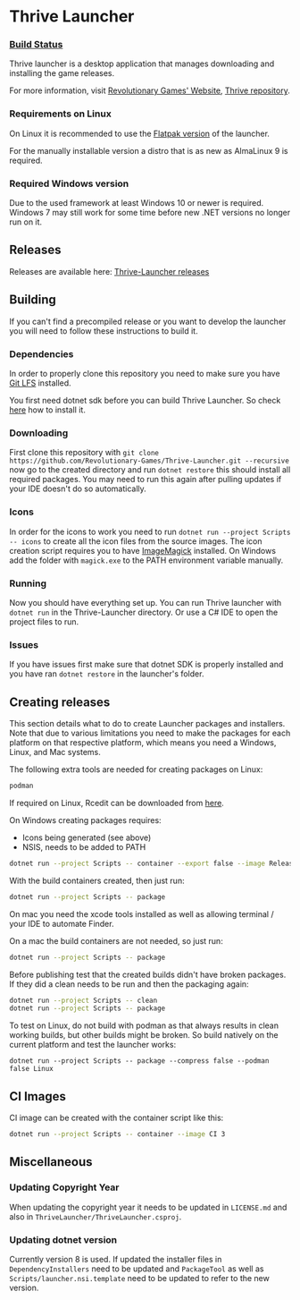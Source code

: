 Thrive Launcher
===============

### [Build Status](https://dev.revolutionarygamesstudio.com/ci/2)

Thrive launcher is a desktop application that manages downloading and
installing the game releases.

For more information, visit [Revolutionary Games' Website](http://revolutionarygamesstudio.com/), 
[Thrive repository](https://github.com/Revolutionary-Games/Thrive).



### Requirements on Linux

On Linux it is recommended to use the [Flatpak
version](https://flathub.org/apps/com.revolutionarygamesstudio.ThriveLauncher)
of the launcher.

For the manually installable version a distro that is as new as
AlmaLinux 9 is required.


### Required Windows version

Due to the used framework at least Windows 10 or newer is
required. Windows 7 may still work for some time before new .NET
versions no longer run on it.

Releases
--------

Releases are available here:
[Thrive-Launcher releases](https://github.com/Revolutionary-Games/Thrive-Launcher/releases)


Building
--------

If you can't find a precompiled release or you want to develop the
launcher you will need to follow these instructions to build it.

### Dependencies

In order to properly clone this repository you need to make sure you
have [Git LFS](https://git-lfs.github.com/) installed.

You first need dotnet sdk before you can build Thrive Launcher. So
check [here](https://dotnet.microsoft.com/en-us/download)
how to install it.

### Downloading

First clone this repository with `git clone
https://github.com/Revolutionary-Games/Thrive-Launcher.git --recursive` now go to
the created directory and run `dotnet restore` this should install all
required packages. You may need to run this again after pulling updates
if your IDE doesn't do so automatically.

### Icons

In order for the icons to work you need to run `dotnet run --project
Scripts -- icons` to create all the icon files from the source
images. The icon creation script requires you to have
[ImageMagick](https://www.imagemagick.org/) installed. On Windows add
the folder with `magick.exe` to the PATH environment variable
manually.

### Running

Now you should have everything set up. You can run Thrive launcher
with `dotnet run` in the Thrive-Launcher directory. Or use a C# IDE to
open the project files to run.

### Issues

If you have issues first make sure that dotnet SDK is properly
installed and you have ran `dotnet restore` in the launcher's folder.


Creating releases
-----------------

This section details what to do to create Launcher packages and
installers. Note that due to various limitations you need to make the
packages for each platform on that respective platform, which means
you need a Windows, Linux, and Mac systems.

The following extra tools are needed for creating packages on Linux:
```sh
podman
```

If required on Linux, Rcedit can be downloaded from
[here](https://github.com/electron/rcedit/releases).


On Windows creating packages requires:
- Icons being generated (see above)
- NSIS, needs to be added to PATH


```sh
dotnet run --project Scripts -- container --export false --image ReleaseBuilder latest
```

With the build containers created, then just run:

```sh
dotnet run --project Scripts -- package
```

On mac you need the xcode tools installed as well as allowing
terminal / your IDE to automate Finder.

On a mac the build containers are not needed, so just run:
```sh
dotnet run --project Scripts -- package
```

Before publishing test that the created builds didn't have broken
packages. If they did a clean needs to be run and then the packaging
again:
```sh
dotnet run --project Scripts -- clean
dotnet run --project Scripts -- package
```

To test on Linux, do not build with podman as that always results in
clean working builds, but other builds might be broken. So build
natively on the current platform and test the launcher works:
```
dotnet run --project Scripts -- package --compress false --podman false Linux
```

CI Images
---------

CI image can be created with the container script like this:

```sh
dotnet run --project Scripts -- container --image CI 3
```

Miscellaneous
-------------

### Updating Copyright Year

When updating the copyright year it needs to be updated in
`LICENSE.md` and also in `ThriveLauncher/ThriveLauncher.csproj`.

### Updating dotnet version

Currently version 8 is used. If updated the installer files in
`DependencyInstallers` need to be updated and `PackageTool` as well as
`Scripts/launcher.nsi.template` need to be updated to refer to the new version.
